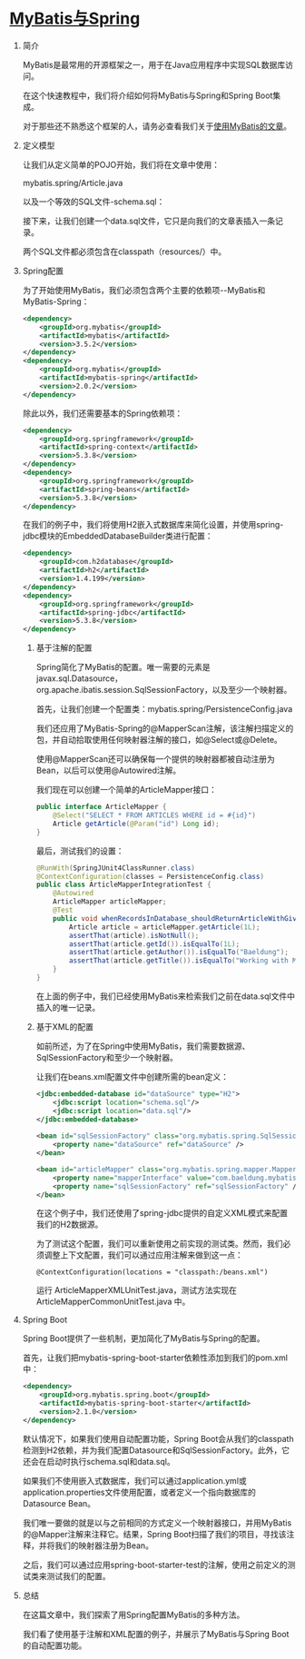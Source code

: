 # [MyBatis与Spring](https://www.baeldung.com/spring-mybatis)

1. 简介

    MyBatis是最常用的开源框架之一，用于在Java应用程序中实现SQL数据库访问。

    在这个快速教程中，我们将介绍如何将MyBatis与Spring和Spring Boot集成。

    对于那些还不熟悉这个框架的人，请务必查看我们关于[使用MyBatis的文章](https://www.baeldung.com/mybatis)。

2. 定义模型

    让我们从定义简单的POJO开始，我们将在文章中使用：

    mybatis.spring/Article.java

    以及一个等效的SQL文件-schema.sql：

    接下来，让我们创建一个data.sql文件，它只是向我们的文章表插入一条记录。

    两个SQL文件都必须包含在classpath（resources/）中。

3. Spring配置

    为了开始使用MyBatis，我们必须包含两个主要的依赖项--MyBatis和MyBatis-Spring：

    ```xml
    <dependency>
        <groupId>org.mybatis</groupId>
        <artifactId>mybatis</artifactId>
        <version>3.5.2</version>
    </dependency>
    <dependency>
        <groupId>org.mybatis</groupId>
        <artifactId>mybatis-spring</artifactId>
        <version>2.0.2</version>
    </dependency>
    ```

    除此以外，我们还需要基本的Spring依赖项：

    ```xml
    <dependency>
        <groupId>org.springframework</groupId>
        <artifactId>spring-context</artifactId>
        <version>5.3.8</version>
    </dependency>
    <dependency>
        <groupId>org.springframework</groupId>
        <artifactId>spring-beans</artifactId>
        <version>5.3.8</version>
    </dependency>
    ```

    在我们的例子中，我们将使用H2嵌入式数据库来简化设置，并使用spring-jdbc模块的EmbeddedDatabaseBuilder类进行配置：

    ```xml
    <dependency>
        <groupId>com.h2database</groupId>
        <artifactId>h2</artifactId>
        <version>1.4.199</version>
    </dependency>
    <dependency>
        <groupId>org.springframework</groupId>
        <artifactId>spring-jdbc</artifactId>
        <version>5.3.8</version>
    </dependency>
    ```

    1. 基于注解的配置

        Spring简化了MyBatis的配置。唯一需要的元素是javax.sql.Datasource，org.apache.ibatis.session.SqlSessionFactory，以及至少一个映射器。

        首先，让我们创建一个配置类：mybatis.spring/PersistenceConfig.java

        我们还应用了MyBatis-Spring的@MapperScan注解，该注解扫描定义的包，并自动拾取使用任何映射器注解的接口，如@Select或@Delete。

        使用@MapperScan还可以确保每一个提供的映射器都被自动注册为Bean，以后可以使用@Autowired注解。

        我们现在可以创建一个简单的ArticleMapper接口：

        ```java
        public interface ArticleMapper {
            @Select("SELECT * FROM ARTICLES WHERE id = #{id}")
            Article getArticle(@Param("id") Long id);
        }
        ```

        最后，测试我们的设置：

        ```java
        @RunWith(SpringJUnit4ClassRunner.class)
        @ContextConfiguration(classes = PersistenceConfig.class)
        public class ArticleMapperIntegrationTest {
            @Autowired
            ArticleMapper articleMapper;
            @Test
            public void whenRecordsInDatabase_shouldReturnArticleWithGivenId() {
                Article article = articleMapper.getArticle(1L);
                assertThat(article).isNotNull();
                assertThat(article.getId()).isEqualTo(1L);
                assertThat(article.getAuthor()).isEqualTo("Baeldung");
                assertThat(article.getTitle()).isEqualTo("Working with MyBatis in Spring");
            }
        }
        ```

        在上面的例子中，我们已经使用MyBatis来检索我们之前在data.sql文件中插入的唯一记录。

    2. 基于XML的配置

        如前所述，为了在Spring中使用MyBatis，我们需要数据源、SqlSessionFactory和至少一个映射器。

        让我们在beans.xml配置文件中创建所需的bean定义：

        ```xml
        <jdbc:embedded-database id="dataSource" type="H2">
            <jdbc:script location="schema.sql"/>
            <jdbc:script location="data.sql"/>
        </jdbc:embedded-database>
            
        <bean id="sqlSessionFactory" class="org.mybatis.spring.SqlSessionFactoryBean">
            <property name="dataSource" ref="dataSource" />
        </bean>

        <bean id="articleMapper" class="org.mybatis.spring.mapper.MapperFactoryBean">
            <property name="mapperInterface" value="com.baeldung.mybatis.ArticleMapper" />
            <property name="sqlSessionFactory" ref="sqlSessionFactory" />
        </bean>
        ```

        在这个例子中，我们还使用了spring-jdbc提供的自定义XML模式来配置我们的H2数据源。

        为了测试这个配置，我们可以重新使用之前实现的测试类。然而，我们必须调整上下文配置，我们可以通过应用注解来做到这一点：

        `@ContextConfiguration(locations = "classpath:/beans.xml")`

        运行 ArticleMapperXMLUnitTest.java，测试方法实现在 ArticleMapperCommonUnitTest.java 中。

4. Spring Boot

    Spring Boot提供了一些机制，更加简化了MyBatis与Spring的配置。

    首先，让我们把mybatis-spring-boot-starter依赖性添加到我们的pom.xml中：

    ```xml
    <dependency>
        <groupId>org.mybatis.spring.boot</groupId>
        <artifactId>mybatis-spring-boot-starter</artifactId>
        <version>2.1.0</version>
    </dependency>
    ```

    默认情况下，如果我们使用自动配置功能，Spring Boot会从我们的classpath检测到H2依赖，并为我们配置Datasource和SqlSessionFactory。此外，它还会在启动时执行schema.sql和data.sql。

    如果我们不使用嵌入式数据库，我们可以通过application.yml或application.properties文件使用配置，或者定义一个指向数据库的Datasource Bean。

    我们唯一要做的就是以与之前相同的方式定义一个映射器接口，并用MyBatis的@Mapper注解来注释它。结果，Spring Boot扫描了我们的项目，寻找该注释，并将我们的映射器注册为Bean。

    之后，我们可以通过应用spring-boot-starter-test的注解，使用之前定义的测试类来测试我们的配置。

5. 总结

    在这篇文章中，我们探索了用Spring配置MyBatis的多种方法。

    我们看了使用基于注解和XML配置的例子，并展示了MyBatis与Spring Boot的自动配置功能。
